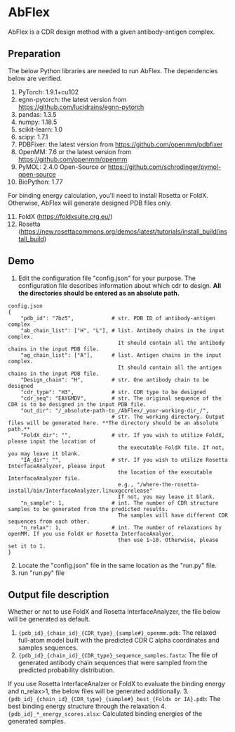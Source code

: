 # AbFlex
AbFlex is a CDR design method with a given antibody-antigen complex.

## Preparation
The below Python libraries are needed to run AbFlex. The dependencies below are verified.
1. PyTorch: 1.9.1+cu102
2. egnn-pytorch: the latest version from https://github.com/lucidrains/egnn-pytorch
3. pandas: 1.3.5
4. numpy: 1.18.5
5. scikit-learn: 1.0
6. scipy: 1.7.1
7. PDBFixer: the latest version from https://github.com/openmm/pdbfixer
8. OpenMM: 7.6 or the latest version from https://github.com/openmm/openmm
9. PyMOL: 2.4.0 Open-Source or https://github.com/schrodinger/pymol-open-source
10. BioPython: 1.77

For binding energy calculation, you'll need to install Rosetta or FoldX. Otherwise, AbFlex will generate designed PDB files only.

11. FoldX (https://foldxsuite.crg.eu/)
12. Rosetta (https://new.rosettacommons.org/demos/latest/tutorials/install_build/install_build)

## Demo
1. Edit the configuration file "config.json" for your purpose. The configuration file describes information about which cdr to design. **All the directories should be entered as an absolute path.**
```
config.json
{
    "pdb_id": "7bz5",            # str. PDB ID of antibody-antigen complex
    "ab_chain_list": ["H", "L"], # list. Antibody chains in the input complex.
                                   It should contain all the antibody chains in the input PDB file.
    "ag_chain_list": ["A"],      # list. Antigen chains in the input complex.
                                   It should contain all the antigen chains in the input PDB file.
    "Design_chain": "H",         # str. One antibody chain to be designed
    "cdr_type": "H3",            # str. CDR type to be designed
    "cdr_seq": "EAYGMDV",        # str. The original sequence of the CDR is to be designed in the input PDB file.
    "out_dir": "/_absolute-path-to_/AbFlex/_your-working-dir_/",
                                 # str. The working directory. Output files will be generated here. **The directory should be an absolute path.**
    "FoldX_dir": "",             # str. If you wish to utilize FoldX, please input the location of
                                   the executable FoldX file. If not, you may leave it blank.
    "IA_dir": "",                # str. If you wish to utilize Rosetta InterfaceAnalyzer, please input
                                   the location of the executable InterfaceAnalyzer file.
                                   e.g., "/where-the-rosetta-install/bin/InterfaceAnalyzer.linuxgccrelease"
                                   If not, you may leave it blank.
    "n_sample": 1,               # int. The number of CDR structure samples to be generated from the predicted results.
                                   The samples will have different CDR sequences from each other.
    "n_relax": 1,                # int. The number of relaxations by openMM. If you use FoldX or Rosetta InterfaceAnalyer,
                                   then use 1~10. Otherwise, please set it to 1.
}
```

2. Locate the "config.json" file in the same location as the "run.py" file.
3. run "run.py" file

## Output file description
Whether or not to use FoldX and Rosetta InterfaceAnalyzer, the file below will be generated as default.
1. ```{pdb_id}_{chain_id}_{CDR_type}_{sample#}_openmm.pdb```: The relaxed full-atom model built with the predicted CDR C alpha coordinates and samples sequences.
2. ```{pdb_id}_{chain_id}_{CDR_type}_sequence_samples.fasta```: The file of generated antibody chain sequences that were sampled from the predicted probability distribution.

If you use Rosetta InterfaceAnalzer or FoldX to evaluate the binding energy and n_relax>1, the below files will be generated additionally.
3.  ```{pdb_id}_{chain_id}_{CDR_type}_{sample#}_best_{Foldx or IA}.pdb```: The best binding energy structure through the relaxation
4.  ```{pdb_id}_*_energy_scores.xlsx```: Calculated binding energies of the generated samples.
